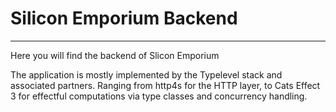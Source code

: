 # Silicon Emporium Backend

---

Here you will find the backend of Slicon Emporium

The application is mostly implemented by the Typelevel stack and associated partners. Ranging from http4s for the HTTP layer, to Cats Effect 3 for effectful computations via type classes and concurrency handling.

